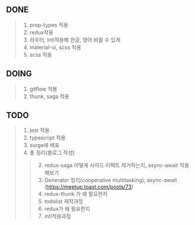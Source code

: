 DONE
----
> 1. prop-types 적용
> 2. redux적용
> 3. 라우터, intl적용해 한글, 영어 바꿀 수 있게
> 4. material-ui, scss 적용
> 5. scss 적용

DOING
---
> 1. gitflow 적용
> 0. thunk, saga 적용

TODO
----
> 1. jest 적용
> 2. typescript 적용
> 3. surge에 배포
> 4. 총 정리(블로그 작성)
>>2. redux-saga 어떻게 사이드 이펙트 제거하는지, async-await 적용해보기
>>2. Generator 정리(cooperative multitasking), async-await (https://meetup.toast.com/posts/73)
>>2. redux-thunk 가 왜 필요한지
>>1. todolist 제작과정
>>2. redux가 왜 필요한지
>>3. intl적용과정
